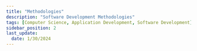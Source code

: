 ```yaml
---
title: "Methodologies"
description: "Software Development Methodologies"
tags: [Computer Science, Application Development, Software Development]
sidebar_position: 2
last_update:
  date: 1/30/2024
---
```

